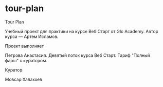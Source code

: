 # tour-plan
Tour Plan

Учебный проект для практики на курсе Веб Старт от Glo Academy. Автор курса — Артем Исламов.

Проект выполняет

Петрова Анастасия. Девятый поток курса Веб Старт. Тариф "Полный фарш" с куратором.

Куратор

Мовсар Халахоев
